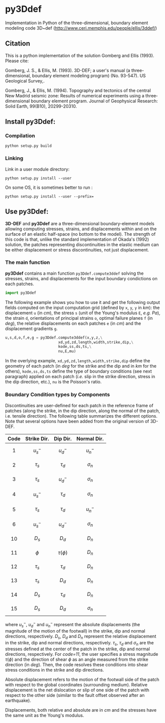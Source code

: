 # py3Ddef
Implementation in Python of the three-dimensional, boundary element modeling code 3D~def (http://www.ceri.memphis.edu/people/ellis/3ddef/)


## Citation
This is a python implementation of the solution Gomberg and Ellis (1993). Please cite:

Gomberg, J. S., & Ellis, M. (1993). 3D-DEF; a user's manual (a three-dimensional, boundary element modeling program) (No. 93-547). US Geological Survey,.

Gomberg, J., & Ellis, M. (1994). Topography and tectonics of the central New Madrid seismic zone: Results of numerical experiments using a three‐dimensional boundary element program. Journal of Geophysical Research: Solid Earth, 99(B10), 20299-20310.



## Install py3Ddef:

### Compilation
```
python setup.py build
```

### Linking

Link in a user module directory:
```
python setup.py install --user
```
On some OS, it is sometimes better to run :
```
python setup.py install --user --prefix=
```

## Use py3Ddef:

**3D-DEF** and **py3Ddef** are a three-dimensional boundary-element models allowing computing stresses, strains, and displacements within and on the surface of an elastic half-space (no bottom to the model). The strength of this code is that, unlike the standard implementation of Okada's (1992) solution, the patches representing discontinuities in the elastic medium can be either displacement or stress discontinuities, not just displacement.

### The main function

**py3Ddef** contains a main function `py3Ddef.compute3ddef` solving the stresses, strains, and displacements for the input boundary condictions on each patches.

```python
import py3Ddef
```

The following example shows you how to use it and get the following output fields computed on the input computation grid (defined by `x`, `y`, `y` in *km*): the displacement `u` (in *cm*), the stress `s` (unit of the Young's modulus `E`, *e.g. Pa*), the strain `d`, orientations of principal strains `o`, optimal failure planes `f` (in *deg*), the relative displacements on each patches `e` (in *cm*) and the displacement gradients `g`.

```python
u,s,d,o,f,e,g = py3Ddef.compute3ddef(x,y,z,\
                        xd,yd,zd,length,width,strike,dip,\
                        kode,ss,ds,ts,\
                        nu,E,mu)
```

In the overlying example, `xd,yd,zd,length,width,strike,dip` define the geometry of each patch (in *deg* for the strike and the dip and in *km* for the others), `kode,ss,ds,ts` define the type of boundary conditions (see next paragraph) applied on each patch (*i.e.* slip in the strike direction, stress in the dip direction, etc.), `nu` is the Poisson's ratio.

### Boundary Condition types by Components

Discontinuities are user-defined for each patch in the reference frame of patches (along the strike, in the dip direction, along the normal of the patch, i.e. tensile direction). The following table summarizes the different options. Note that several options have been added from the original version of 3D-DEF.

| Code | Strike Dir. | Dip Dir. | Normal Dir.|
| :---: | :---: | :---: | :---: |
| 1  | $$u_{s}^{-}$$ | $$u_{d}^{-}$$ | $$u_{n}^{-}$$ |
| 2  | $$\tau_{s}$$ | $$\tau_{d}$$ | $$\sigma_{n}$$ |
| 3  | $$\tau_{s}$$ | $$u_{d}^{-}$$ | $$\sigma_{n}$$ |
| 4  | $$u_{s}^{-}$$ | $$\tau_{d}$$ | $$\sigma_{n}$$ |
| 5  | $$\tau_{s}$$ | $$\tau_{d}$$ | $$u_{n}^{-}$$ |
| 6  | $$u_{s}^{-}$$ | $$u_{d}^{-}$$ | $$\sigma_{n}$$ |
| 10 | $$D_{s}$$ | $$D_{d}$$ | $$D_{n}$$ |
| 11 | $$\phi$$ | $$\tau(\phi)$$ | $$D_{n}$$ |
| 12 | $$\tau_{s}$$ | $$\tau_{d}$$ | $$D_{n}$$ |
| 13 | $$\tau_{s}$$ | $$D_{d}$$ | $$D_{n}$$ |
| 14 | $$D_{s}$$ | $$\tau_{d}$$ | $$D_{n}$$ |
| 15 | $$D_{s}$$ | $$D_{d}$$ | $$\sigma_{n}$$ |


where $u_{s}^{-}$, $u_{d}^{-}$ and $u_{n}^{-}$ represent the absolute displacements (the magnitude of the motion of the footwall) in the strike, dip and normal directions, respectively. $D_{s}$, $D_{d}$ and $D_{n}$ represent the relative displacement in the strike, dip and normal directions, respectively. $\tau_{s}$, $\tau_{d}$ and $\sigma_{n}$ are the stresses defined at the center of the patch in the strike, dip and normal directions, respectively. For *code=11*, the user specifies a stress magnitude $\tau(\phi)$ and the direction of shear $\phi$ as an angle measured from the strike direction (in *deg*). Then, the code resolves these conditions into shear stress conditions in the strike and dip directions.

Absolute displacement refers to the motion of the footwall side of the patch with respect to the global coordinates (surrounding medium).
Relative  displacement is the net dislocation or slip of one side of the patch with respect to the other side (similar to the fault offset observed after an earthquake).

Displacements, both relative and absolute are in *cm* and the stresses have the same unit as the Young's modulus.
